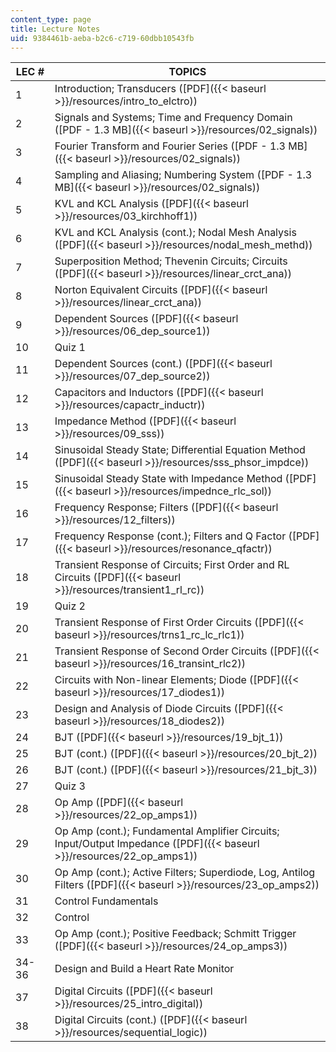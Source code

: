 ```yaml
---
content_type: page
title: Lecture Notes
uid: 9384461b-aeba-b2c6-c719-60dbb10543fb
---
```


| LEC # | TOPICS |
| --- | --- |
| 1 | Introduction; Transducers ([PDF]({{< baseurl >}}/resources/intro_to_elctro)) |
| 2 | Signals and Systems; Time and Frequency Domain ([PDF - 1.3 MB]({{< baseurl >}}/resources/02_signals)) |
| 3 | Fourier Transform and Fourier Series ([PDF - 1.3 MB]({{< baseurl >}}/resources/02_signals)) |
| 4 | Sampling and Aliasing; Numbering System ([PDF - 1.3 MB]({{< baseurl >}}/resources/02_signals)) |
| 5 | KVL and KCL Analysis ([PDF]({{< baseurl >}}/resources/03_kirchhoff1)) |
| 6 | KVL and KCL Analysis (cont.); Nodal Mesh Analysis ([PDF]({{< baseurl >}}/resources/nodal_mesh_methd)) |
| 7 | Superposition Method; Thevenin Circuits; Circuits ([PDF]({{< baseurl >}}/resources/linear_crct_ana)) |
| 8 | Norton Equivalent Circuits ([PDF]({{< baseurl >}}/resources/linear_crct_ana)) |
| 9 | Dependent Sources ([PDF]({{< baseurl >}}/resources/06_dep_source1)) |
| 10 | Quiz 1 |
| 11 | Dependent Sources (cont.) ([PDF]({{< baseurl >}}/resources/07_dep_source2)) |
| 12 | Capacitors and Inductors ([PDF]({{< baseurl >}}/resources/capactr_inductr)) |
| 13 | Impedance Method ([PDF]({{< baseurl >}}/resources/09_sss)) |
| 14 | Sinusoidal Steady State; Differential Equation Method ([PDF]({{< baseurl >}}/resources/sss_phsor_impdce)) |
| 15 | Sinusoidal Steady State with Impedance Method ([PDF]({{< baseurl >}}/resources/impednce_rlc_sol)) |
| 16 | Frequency Response; Filters ([PDF]({{< baseurl >}}/resources/12_filters)) |
| 17 | Frequency Response (cont.); Filters and Q Factor ([PDF]({{< baseurl >}}/resources/resonance_qfactr)) |
| 18 | Transient Response of Circuits; First Order and RL Circuits ([PDF]({{< baseurl >}}/resources/transient1_rl_rc)) |
| 19 | Quiz 2 |
| 20 | Transient Response of First Order Circuits ([PDF]({{< baseurl >}}/resources/trns1_rc_lc_rlc1)) |
| 21 | Transient Response of Second Order Circuits ([PDF]({{< baseurl >}}/resources/16_transint_rlc2)) |
| 22 | Circuits with Non-linear Elements; Diode ([PDF]({{< baseurl >}}/resources/17_diodes1)) |
| 23 | Design and Analysis of Diode Circuits ([PDF]({{< baseurl >}}/resources/18_diodes2)) |
| 24 | BJT ([PDF]({{< baseurl >}}/resources/19_bjt_1)) |
| 25 | BJT (cont.) ([PDF]({{< baseurl >}}/resources/20_bjt_2)) |
| 26 | BJT (cont.) ([PDF]({{< baseurl >}}/resources/21_bjt_3)) |
| 27 | Quiz 3 |
| 28 | Op Amp ([PDF]({{< baseurl >}}/resources/22_op_amps1)) |
| 29 | Op Amp (cont.); Fundamental Amplifier Circuits; Input/Output Impedance ([PDF]({{< baseurl >}}/resources/22_op_amps1)) |
| 30 | Op Amp (cont.); Active Filters; Superdiode, Log, Antilog Filters ([PDF]({{< baseurl >}}/resources/23_op_amps2)) |
| 31 | Control Fundamentals |
| 32 | Control |
| 33 | Op Amp (cont.); Positive Feedback; Schmitt Trigger ([PDF]({{< baseurl >}}/resources/24_op_amps3)) |
| 34-36 | Design and Build a Heart Rate Monitor |
| 37 | Digital Circuits ([PDF]({{< baseurl >}}/resources/25_intro_digital)) |
| 38 | Digital Circuits (cont.) ([PDF]({{< baseurl >}}/resources/sequential_logic))